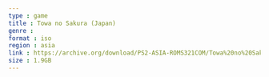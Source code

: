 ```yaml
---
type : game
title : Towa no Sakura (Japan)
genre : 
format : iso
region : asia
link : https://archive.org/download/PS2-ASIA-ROMS321COM/Towa%20no%20Sakura%20%28Japan%29.7z
size : 1.9GB
---
```

